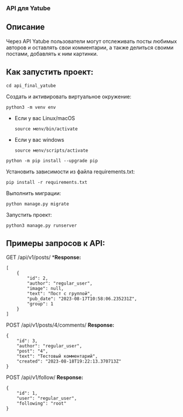 ### API для Yatube

## Описание

Через API Yatube пользователи могут отслеживать посты любимых авторов и оставлять свои комментарии, а также делиться своими постами, добавлять к ним картинки. 

## Как запустить проект:

```
cd api_final_yatube
```

Cоздать и активировать виртуальное окружение:

```
python3 -m venv env
```

* Если у вас Linux/macOS

    ```
    source мenv/bin/activate
    ```

* Если у вас windows

    ```
    source мenv/scripts/activate
    ```

```
python -m pip install --upgrade pip
```

Установить зависимости из файла requirements.txt:

```
pip install -r requirements.txt
```

Выполнить миграции:

```
python manage.py migrate
```

Запустить проект:

```
python3 manage.py runserver
```

## Примеры запросов к API:

GET /api/v1/posts/
***Response:**
```
[
    {
        "id": 2,
        "author": "regular_user",
        "image": null,
        "text": "Пост с группой",
        "pub_date": "2023-08-17T10:58:06.235231Z",
        "group": 1
    }
]
```

POST /api/v1/posts/4/comments/
**Response:**
```
{
    "id": 3,
    "author": "regular_user",
    "post": "4",
    "text": "Тестовый комментарий",
    "created": "2023-08-18T19:22:13.370713Z"
}
```

POST /api/v1/follow/
**Response:**
```
{
    "id": 1,
    "user": "regular_user",
    "following": "root"
}
```
